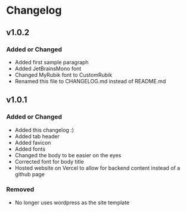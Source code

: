# Changelog

## v1.0.2

### Added or Changed
- Added first sample paragraph
- Added JetBrainsMono font
- Changed MyRubik font to CustomRubik
- Renamed this file to CHANGELOG.md instead of README.md

## v1.0.1

### Added or Changed
- Added this changelog :)
- Added tab header
- Added favicon
- Added fonts
- Changed the body to be easier on the eyes
- Corrected font for body title
- Hosted website on Vercel to allow for backend content instead of a github page

### Removed

- No longer uses wordpress as the site template
